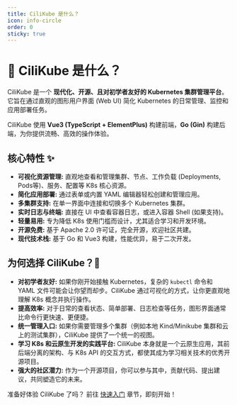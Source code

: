 ```yaml
---
title: CiliKube 是什么？
icon: info-circle
order: 0
sticky: true
---
```


# 🤔 CiliKube 是什么？

CiliKube 是一个 **现代化、开源、且对初学者友好的 Kubernetes 集群管理平台**。它旨在通过直观的图形用户界面 (Web UI) 简化 Kubernetes 的日常管理、监控和应用部署任务。

CiliKube 使用 **Vue3 (TypeScript + ElementPlus)** 构建前端，**Go (Gin)** 构建后端，为你提供流畅、高效的操作体验。

## 核心特性 ✨

*   **可视化资源管理:** 直观地查看和管理集群、节点、工作负载 (Deployments, Pods等)、服务、配置等 K8s 核心资源。
*   **简化应用部署:** 通过表单或内置 YAML 编辑器轻松创建和管理应用。
*   **多集群支持:** 在单一界面中连接和切换多个 Kubernetes 集群。
*   **实时日志与终端:** 直接在 UI 中查看容器日志，或进入容器 Shell (如果支持)。
*   **轻量易用:** 专为降低 K8s 使用门槛而设计，尤其适合学习和开发环境。
*   **开源免费:** 基于 Apache 2.0 许可证，完全开源，欢迎社区共建。
*   **现代技术栈:** 基于 Go 和 Vue3 构建，性能优异，易于二次开发。

## 为何选择 CiliKube？🎯

*   **对初学者友好:** 如果你刚开始接触 Kubernetes，复杂的 `kubectl` 命令和 YAML 文件可能会让你望而却步。CiliKube 通过可视化的方式，让你更直观地理解 K8s 概念并执行操作。
*   **提高效率:** 对于日常的查看状态、简单部署、日志检查等任务，图形界面通常比命令行更快速、更便捷。
*   **统一管理入口:** 如果你需要管理多个集群（例如本地 Kind/Minikube 集群和云上的测试集群），CiliKube 提供了一个统一的视图。
*   **学习 K8s 和云原生开发的实践平台:** CiliKube 本身就是一个云原生应用，其前后端分离的架构、与 K8s API 的交互方式，都使其成为学习相关技术的优秀开源项目。
*   **强大的社区潜力:** 作为一个开源项目，你可以参与其中，贡献代码、提出建议，共同塑造它的未来。

准备好体验 CiliKube 了吗？ 前往 [快速入门](./quick-start.md) 章节，即刻开始！